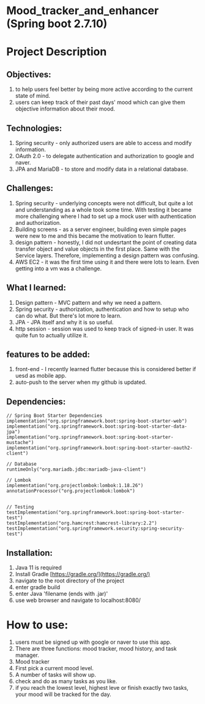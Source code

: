 # Mood_tracker_and_enhancer (Spring boot 2.7.10)
# Project Description

## Objectives:
1. to help users feel better by being more active according to the current state of mind.
2. users can keep track of their past days' mood which can give them objective information about their mood.

## Technologies:
1. Spring security - only authorized users are able to access and modify information.
2. OAuth 2.0 - to delegate authentication and authorization to google and naver.
3. JPA and MariaDB - to store and modify data in a relational database.

## Challenges:
1. Spring security - underlying concepts were not difficult, but quite a lot and understanding as a whole took some time. With testing it became more challenging where I had to set up a mock user with authentication and authorization.
2. Building screens - as a server engineer, building even simple pages were new to me and this became the motivation to learn flutter.
3. design pattern - honestly, I did not undesrtant the point of creating data transfer object and value objects in the first place. Same with the Service layers. Therefore, implementing a design pattern was confusing.
4. AWS EC2 - it was the first time using it and there were lots to learn. Even getting into a vm was a challenge.

## What I learned:
1. Design pattern - MVC pattern and why we need a pattern.
2. Spring security - authorization, authentication and how to setup who can do what. But there's lot more to learn.
3. JPA - JPA itself and why it is so useful.
4. http session - session was used to keep track of signed-in user. It was quite fun to actually utilize it.

## features to be added:
1. front-end - I recently learned flutter because this is considered better if uesd as mobile app.
2. auto-push to the server when my github is updated.

## Dependencies:
    // Spring Boot Starter Dependencies
    implementation("org.springframework.boot:spring-boot-starter-web")
    implementation("org.springframework.boot:spring-boot-starter-data-jpa")
    implementation("org.springframework.boot:spring-boot-starter-mustache")
    implementation("org.springframework.boot:spring-boot-starter-oauth2-client")

    // Database
    runtimeOnly("org.mariadb.jdbc:mariadb-java-client")

    // Lombok
    implementation("org.projectlombok:lombok:1.18.26")
    annotationProcessor("org.projectlombok:lombok")


    // Testing
    testImplementation("org.springframework.boot:spring-boot-starter-test")
    testImplementation("org.hamcrest:hamcrest-library:2.2")
    testImplementation("org.springframework.security:spring-security-test")

## Installation:
1. Java 11 is required
2. Install Gradle [https://gradle.org/](https://gradle.org/)
3. navigate to the root directory of the project
4. enter gradle build
5. enter Java 'filename (ends with .jar)'
6. use web browser and navigate to localhost:8080/

# How to use:
1. users must be signed up with google or naver to use this app.
2. There are three functions: mood tracker, mood history, and task manager.
3. Mood tracker
1. First pick a current mood level.
2. A number of tasks will show up.
3. check and do as many tasks as you like.
4. if you reach the lowest level, highest leve or finish exactly two tasks, your mood will be tracked for the day.

